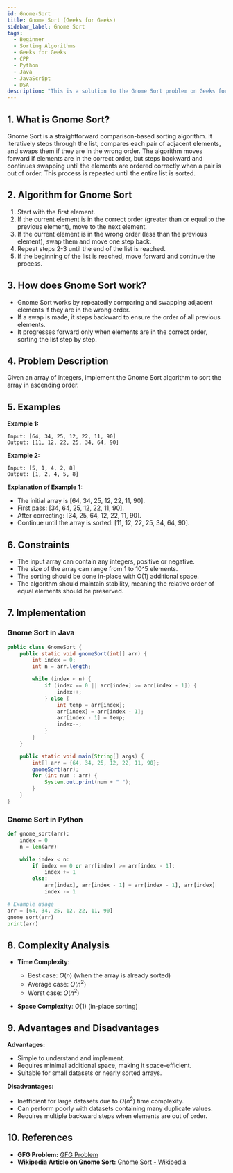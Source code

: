 ```yaml
---
id: Gnome-Sort
title: Gnome Sort (Geeks for Geeks)
sidebar_label: Gnome Sort
tags:
  - Beginner
  - Sorting Algorithms
  - Geeks for Geeks
  - CPP
  - Python
  - Java
  - JavaScript
  - DSA
description: "This is a solution to the Gnome Sort problem on Geeks for Geeks."
---
```


## 1. What is Gnome Sort?

Gnome Sort is a straightforward comparison-based sorting algorithm. It iteratively steps through the list, compares each pair of adjacent elements, and swaps them if they are in the wrong order. The algorithm moves forward if elements are in the correct order, but steps backward and continues swapping until the elements are ordered correctly when a pair is out of order. This process is repeated until the entire list is sorted.

## 2. Algorithm for Gnome Sort

1. Start with the first element.
2. If the current element is in the correct order (greater than or equal to the previous element), move to the next element.
3. If the current element is in the wrong order (less than the previous element), swap them and move one step back.
4. Repeat steps 2-3 until the end of the list is reached.
5. If the beginning of the list is reached, move forward and continue the process.

## 3. How does Gnome Sort work?

- Gnome Sort works by repeatedly comparing and swapping adjacent elements if they are in the wrong order.
- If a swap is made, it steps backward to ensure the order of all previous elements.
- It progresses forward only when elements are in the correct order, sorting the list step by step.

## 4. Problem Description

Given an array of integers, implement the Gnome Sort algorithm to sort the array in ascending order.

## 5. Examples

**Example 1:**
```
Input: [64, 34, 25, 12, 22, 11, 90]
Output: [11, 12, 22, 25, 34, 64, 90]
```

**Example 2:**
```
Input: [5, 1, 4, 2, 8]
Output: [1, 2, 4, 5, 8]
```

**Explanation of Example 1:**
- The initial array is [64, 34, 25, 12, 22, 11, 90].
- First pass: [34, 64, 25, 12, 22, 11, 90].
- After correcting: [34, 25, 64, 12, 22, 11, 90].
- Continue until the array is sorted: [11, 12, 22, 25, 34, 64, 90].

## 6. Constraints

- The input array can contain any integers, positive or negative.
- The size of the array can range from 1 to 10^5 elements.
- The sorting should be done in-place with O(1) additional space.
- The algorithm should maintain stability, meaning the relative order of equal elements should be preserved.


## 7. Implementation
### Gnome Sort in Java

```java
public class GnomeSort {
    public static void gnomeSort(int[] arr) {
        int index = 0;
        int n = arr.length;

        while (index < n) {
            if (index == 0 || arr[index] >= arr[index - 1]) {
                index++;
            } else {
                int temp = arr[index];
                arr[index] = arr[index - 1];
                arr[index - 1] = temp;
                index--;
            }
        }
    }

    public static void main(String[] args) {
        int[] arr = {64, 34, 25, 12, 22, 11, 90};
        gnomeSort(arr);
        for (int num : arr) {
            System.out.print(num + " ");
        }
    }
}
```

### Gnome Sort in Python

```python
def gnome_sort(arr):
    index = 0
    n = len(arr)

    while index < n:
        if index == 0 or arr[index] >= arr[index - 1]:
            index += 1
        else:
            arr[index], arr[index - 1] = arr[index - 1], arr[index]
            index -= 1

# Example usage
arr = [64, 34, 25, 12, 22, 11, 90]
gnome_sort(arr)
print(arr)
```

## 8. Complexity Analysis

- **Time Complexity**:
  - Best case: $O(n)$ (when the array is already sorted)
  - Average case: $O(n^2)$
  - Worst case: $O(n^2)$

- **Space Complexity**: $O(1)$ (in-place sorting)

## 9. Advantages and Disadvantages

**Advantages:**
- Simple to understand and implement.
- Requires minimal additional space, making it space-efficient.
- Suitable for small datasets or nearly sorted arrays.

**Disadvantages:**
- Inefficient for large datasets due to $O(n^2)$ time complexity.
- Can perform poorly with datasets containing many duplicate values.
- Requires multiple backward steps when elements are out of order.

## 10. References

- **GFG Problem:** [GFG Problem](https://www.geeksforgeeks.org/gnome-sort-a-stupid-one/)
-  **Wikipedia Article on Gnome Sort:** [Gnome Sort - Wikipedia](https://en.wikipedia.org/wiki/Gnome_sort)

